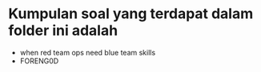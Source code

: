 # Kumpulan soal yang terdapat dalam folder ini adalah
- when red team ops need blue team skills
- FORENG0D
